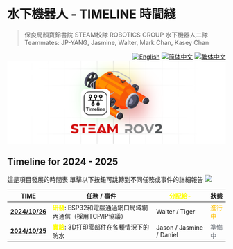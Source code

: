 # 水下機器人 - TIMELINE 時間綫
<link rel="stylesheet" type="text/css" href="./markdown-resource/fontawesome/all.min.css">
<link rel="stylesheet" type="text/css" href="./markdown-resource/fontawesome/fontawesome.min.css">
<link rel="stylesheet" type="text/css" href="./markdown-resource/fontawesome/brands.min.css">
<link rel="stylesheet" type="text/css" href="./markdown-resource/fontawesome/solid.min.css">
<link rel="stylesheet" type="text/css" href="./markdown-resource/fontawesome/regular.min.css">
<link rel="stylesheet" type="text/css" href="./markdown-resource/fontawesome/thin.min.css">
<link rel="stylesheet" type="text/css" href="./markdown-resource/fontawesome/light.min.css">
<link rel="stylesheet" type="text/css" href="./markdown-resource/fontawesome/duotone.min.css">
<link rel="stylesheet" type="text/css" href="./markdown-resource/fontawesome/sharp-solid.min.css">

> 保良局顏寶鈴書院 STEAM校隊 ROBOTICS GROUP 水下機器人二隊</br>
> Teammates: JP-YANG, Jasmine, Walter, Mark Chan, Kasey Chan
<div align="right">
<a title="zh-CN" href="./TIMELINE.md"><img src="https://img.shields.io/badge/-English-545759?style=for-the-badge" alt="English" /></a>
<a title="zh-CN" href="./TIMELINE_zh-CN.md"><img src="https://img.shields.io/badge/-%E7%AE%80%E4%BD%93%E4%B8%AD%E6%96%87-545759?style=for-the-badge" alt="简体中文"></a>
<a title="zh-TW" href="./TIMELINE_zh-TW.md"><img src="https://img.shields.io/badge/-%E7%B9%81%E4%BD%93%E4%B8%AD%E6%96%87-A31F34?style=for-the-badge" alt="繁体中文"></a>
</div>
<img align="center" src="./markdown-resource/timline-c-ROV.png"alt="cover-ROV2">

## Timeline for 2024 - 2025
這是項目發展的時間表
單擊以下按鈕可跳轉到不同任務或事件的詳細報告
<a href="./reports/TASK-BASED-REPORTS.md"><img src="https://img.shields.io/badge/-Task based reports-FFFF00?style=for-the-badge"></a>

| TIME                  | 任務 / 事件                                                             | <font color="#ffff00">分配給-</font> | 狀態                               |
| --------------------- | ------------------------------------------------------------------- | --------------------------------- | -------------------------------- |
| **<u>2024/10/26</u>** | **<font color="#ffff00">研發</font>**: ESP32和電腦通過網口局域網內通信（採用TCP/IP協議） | Walter / Tiger                    | <font color="#ffc000">進行中</font> |
| **<u>2024/10/25</u>** | **<font color="#ffff00">實驗</font>**: 3D打印零部件在各種情況下的防水               | Jason / Jasmine / Daniel          | <font color="#646a73">準備中</font> |
